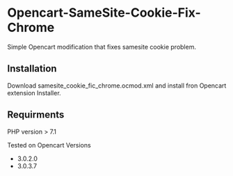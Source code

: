 # Opencart-SameSite-Cookie-Fix-Chrome
Simple Opencart modification that fixes samesite cookie problem.

## Installation

Download samesite_cookie_fic_chrome.ocmod.xml and install fron Opencart extension Installer.

## Requirments

PHP version > 7.1

Tested on Opencart Versions
- 3.0.2.0
- 3.0.3.7
